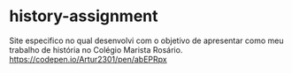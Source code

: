 # history-assignment
Site especifico no qual desenvolvi com o objetivo de apresentar como meu trabalho de história no Colégio Marista Rosário.
https://codepen.io/Artur2301/pen/abEPRpx
